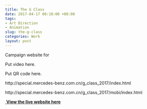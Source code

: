 ```yaml
---
title: The G Class
date: 2017-04-17 00:10:00 +08:00
tags:
- Art Direction
- Animation
slug: the-g-class
categories: Work
layout: post
---
```


<p>Campaign website for </p>

<p>Put video here.</p>

<p>Put QR code here.</p>

<p>http://special.mercedes-benz.com.cn/g_class_2017/index.html</p>
<p>http://special.mercedes-benz.com.cn/g_class_2017/mobi/index.html</p>



<i class="em em-link"></i><a href="https://www.w3schools.com">&#160;<b>View the live website here</b></a>

<div class="whitespace"></div>